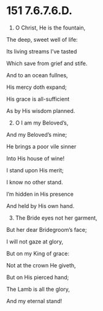 # 151 7.6.7.6.D.

1.  O Christ, He is the fountain,

The deep, sweet well of life:

Its living streams I’ve tasted

Which save from grief and stife.

And to an ocean fullnes,

His mercy doth expand;

His grace is all-sufficient

As by His wisdom planned.

2.  O I am my Beloved’s,

And my Beloved’s mine;

He brings a poor vile sinner

Into His house of wine!

I stand upon His merit;

I know no other stand.

I’m hidden in His presence

And held by His own hand.

3.  The Bride eyes not her garment,

But her dear Bridegroom’s face;

I will not gaze at glory,

But on my King of grace:

Not at the crown He giveth,

But on His pierced hand;

The Lamb is all the glory,

And my eternal stand!

